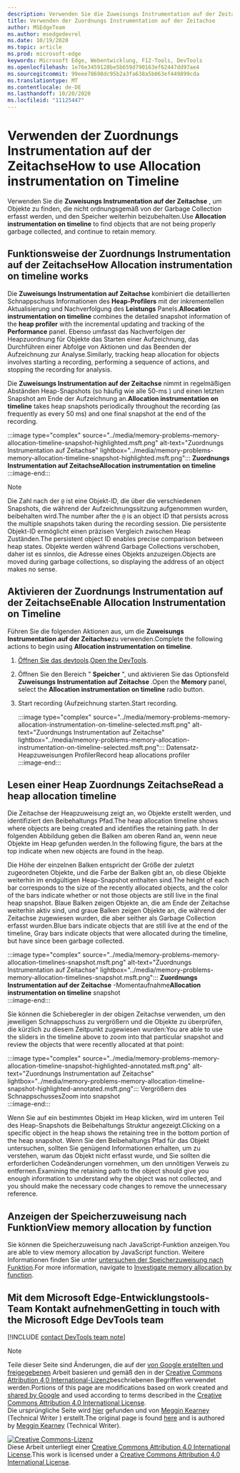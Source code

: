 ```yaml
---
description: Verwenden Sie die Zuweisungs Instrumentation auf der Zeitachse, um Objekte zu finden, die nicht ordnungsgemäß von der Garbage Collection erfasst werden, und den Speicher weiterhin beizubehalten.
title: Verwenden der Zuordnungs Instrumentation auf der Zeitachse
author: MSEdgeTeam
ms.author: msedgedevrel
ms.date: 10/19/2020
ms.topic: article
ms.prod: microsoft-edge
keywords: Microsoft Edge, Webentwicklung, F12-Tools, DevTools
ms.openlocfilehash: 1e76e3459128be5b659d790163ef62447dd97ae4
ms.sourcegitcommit: 99eee78698dc95b2a3fa638a5b063ef449899cda
ms.translationtype: MT
ms.contentlocale: de-DE
ms.lasthandoff: 10/20/2020
ms.locfileid: "11125447"
---
```

<!-- Copyright Meggin Kearney 

   Licensed under the Apache License, Version 2.0 (the "License");
   you may not use this file except in compliance with the License.
   You may obtain a copy of the License at

       https://www.apache.org/licenses/LICENSE-2.0

   Unless required by applicable law or agreed to in writing, software
   distributed under the License is distributed on an "AS IS" BASIS,
   WITHOUT WARRANTIES OR CONDITIONS OF ANY KIND, either express or implied.
   See the License for the specific language governing permissions and
   limitations under the License. -->

# <span data-ttu-id="dbb5d-104">Verwenden der Zuordnungs Instrumentation auf der Zeitachse</span><span class="sxs-lookup"><span data-stu-id="dbb5d-104">How to use Allocation instrumentation on Timeline</span></span>  

<span data-ttu-id="dbb5d-105">Verwenden Sie die **Zuweisungs Instrumentation auf der Zeitachse** , um Objekte zu finden, die nicht ordnungsgemäß von der Garbage Collection erfasst werden, und den Speicher weiterhin beizubehalten.</span><span class="sxs-lookup"><span data-stu-id="dbb5d-105">Use **Allocation instrumentation on timeline** to find objects that are not being properly garbage collected, and continue to retain memory.</span></span>  

## <span data-ttu-id="dbb5d-106">Funktionsweise der Zuordnungs Instrumentation auf der Zeitachse</span><span class="sxs-lookup"><span data-stu-id="dbb5d-106">How Allocation instrumentation on timeline works</span></span>  

<span data-ttu-id="dbb5d-107">Die **Zuweisungs Instrumentation auf Zeitachse** kombiniert die detaillierten Schnappschuss Informationen des **Heap-Profilers** mit der inkrementellen Aktualisierung und Nachverfolgung des **Leistungs** Panels.</span><span class="sxs-lookup"><span data-stu-id="dbb5d-107">**Allocation instrumentation on timeline** combines the detailed snapshot information of the **heap profiler** with the incremental updating and tracking of the **Performance** panel.</span></span>  <span data-ttu-id="dbb5d-108">Ebenso umfasst das Nachverfolgen der Heapzuordnung für Objekte das Starten einer Aufzeichnung, das Durchführen einer Abfolge von Aktionen und das Beenden der Aufzeichnung zur Analyse.</span><span class="sxs-lookup"><span data-stu-id="dbb5d-108">Similarly, tracking heap allocation for objects involves starting a recording, performing a sequence of actions, and stopping the recording for analysis.</span></span>  

<!--todo: add profile memory problems (heap profiler) section when available  -->  
<!--todo: add profile evaluate performance (Performance panel) section when available  -->  

<span data-ttu-id="dbb5d-109">Die **Zuweisungs Instrumentation auf der Zeitachse** nimmt in regelmäßigen Abständen Heap-Snapshots (so häufig wie alle 50-ms \) und einen letzten Snapshot am Ende der Aufzeichnung an.</span><span class="sxs-lookup"><span data-stu-id="dbb5d-109">**Allocation instrumentation on timeline** takes heap snapshots periodically throughout the recording \(as frequently as every 50 ms\) and one final snapshot at the end of the recording.</span></span>  

:::image type="complex" source="../media/memory-problems-memory-allocation-timeline-snapshot-highlighted.msft.png" alt-text="Zuordnungs Instrumentation auf Zeitachse" lightbox="../media/memory-problems-memory-allocation-timeline-snapshot-highlighted.msft.png":::
   **<span data-ttu-id="dbb5d-111">Zuordnungs Instrumentation auf Zeitachse</span><span class="sxs-lookup"><span data-stu-id="dbb5d-111">Allocation instrumentation on timeline</span></span>**  
:::image-end:::  

> [!NOTE]
> <span data-ttu-id="dbb5d-112">Die Zahl nach der `@` ist eine Objekt-ID, die über die verschiedenen Snapshots, die während der Aufzeichnungssitzung aufgenommen wurden, beibehalten wird.</span><span class="sxs-lookup"><span data-stu-id="dbb5d-112">The number after the `@` is an object ID that persists across the multiple snapshots taken during the recording session.</span></span>  <span data-ttu-id="dbb5d-113">Die persistente Objekt-ID ermöglicht einen präzisen Vergleich zwischen Heap Zuständen.</span><span class="sxs-lookup"><span data-stu-id="dbb5d-113">The persistent object ID enables precise comparison between heap states.</span></span>  <span data-ttu-id="dbb5d-114">Objekte werden während Garbage Collections verschoben, daher ist es sinnlos, die Adresse eines Objekts anzuzeigen.</span><span class="sxs-lookup"><span data-stu-id="dbb5d-114">Objects are moved during garbage collections, so displaying the address of an object makes no sense.</span></span>  

## <span data-ttu-id="dbb5d-115">Aktivieren der Zuordnungs Instrumentation auf der Zeitachse</span><span class="sxs-lookup"><span data-stu-id="dbb5d-115">Enable Allocation Instrumentation on Timeline</span></span>  

<span data-ttu-id="dbb5d-116">Führen Sie die folgenden Aktionen aus, um die **Zuweisungs Instrumentation auf der Zeitachse**zu verwenden.</span><span class="sxs-lookup"><span data-stu-id="dbb5d-116">Complete the following actions to begin using **Allocation instrumentation on timeline**.</span></span>  

1.  <span data-ttu-id="dbb5d-117">[Öffnen Sie das devtools][DevtoolsOpenIndex].</span><span class="sxs-lookup"><span data-stu-id="dbb5d-117">[Open the DevTools][DevtoolsOpenIndex].</span></span>  
1.  <span data-ttu-id="dbb5d-118">Öffnen Sie den Bereich " **Speicher** ", und aktivieren Sie das Optionsfeld **Zuweisungs Instrumentation auf Zeitachse** .</span><span class="sxs-lookup"><span data-stu-id="dbb5d-118">Open the **Memory** panel, select the **Allocation instrumentation on timeline** radio button.</span></span>  
1.  <span data-ttu-id="dbb5d-119">Start recording (Aufzeichnung starten.</span><span class="sxs-lookup"><span data-stu-id="dbb5d-119">Start recording.</span></span>  
    
    :::image type="complex" source="../media/memory-problems-memory-allocation-instrumentation-on-timeline-selected.msft.png" alt-text="Zuordnungs Instrumentation auf Zeitachse" lightbox="../media/memory-problems-memory-allocation-instrumentation-on-timeline-selected.msft.png":::
       <span data-ttu-id="dbb5d-121">Datensatz-Heapzuweisungen Profiler</span><span class="sxs-lookup"><span data-stu-id="dbb5d-121">Record heap allocations profiler</span></span>  
    :::image-end:::  
    
## <span data-ttu-id="dbb5d-122">Lesen einer Heap Zuordnungs Zeitachse</span><span class="sxs-lookup"><span data-stu-id="dbb5d-122">Read a heap allocation timeline</span></span>  

<span data-ttu-id="dbb5d-123">Die Zeitachse der Heapzuweisung zeigt an, wo Objekte erstellt werden, und identifiziert den Beibehaltungs Pfad.</span><span class="sxs-lookup"><span data-stu-id="dbb5d-123">The heap allocation timeline shows where objects are being created and identifies the retaining path.</span></span>  <span data-ttu-id="dbb5d-124">In der folgenden Abbildung geben die Balken am oberen Rand an, wenn neue Objekte im Heap gefunden werden.</span><span class="sxs-lookup"><span data-stu-id="dbb5d-124">In the following figure, the bars at the top indicate when new objects are found in the heap.</span></span>  

<span data-ttu-id="dbb5d-125">Die Höhe der einzelnen Balken entspricht der Größe der zuletzt zugeordneten Objekte, und die Farbe der Balken gibt an, ob diese Objekte weiterhin im endgültigen Heap-Snapshot enthalten sind.</span><span class="sxs-lookup"><span data-stu-id="dbb5d-125">The height of each bar corresponds to the size of the recently allocated objects, and the color of the bars indicate whether or not those objects are still live in the final heap snapshot.</span></span>  <span data-ttu-id="dbb5d-126">Blaue Balken zeigen Objekte an, die am Ende der Zeitachse weiterhin aktiv sind, und graue Balken zeigen Objekte an, die während der Zeitachse zugewiesen wurden, die aber seither als Garbage Collection erfasst wurden.</span><span class="sxs-lookup"><span data-stu-id="dbb5d-126">Blue bars indicate objects that are still live at the end of the timeline, Gray bars indicate objects that were allocated during the timeline, but have since been garbage collected.</span></span>  

:::image type="complex" source="../media/memory-problems-memory-allocation-timelines-snapshot.msft.png" alt-text="Zuordnungs Instrumentation auf Zeitachse" lightbox="../media/memory-problems-memory-allocation-timelines-snapshot.msft.png":::
   <span data-ttu-id="dbb5d-128">**Zuordnungs Instrumentation auf der Zeitachse** -Momentaufnahme</span><span class="sxs-lookup"><span data-stu-id="dbb5d-128">**Allocation instrumentation on timeline** snapshot</span></span>  
:::image-end:::  

<!--In the following figure, an action was performed 3 times.  The sample program caches five objects, so the last five blue bars are expected.  But the left-most blue bar indicates a potential problem.  -->  
<!--todo: redo figure 4 with multiple click actions  -->  

<span data-ttu-id="dbb5d-129">Sie können die Schieberegler in der obigen Zeitachse verwenden, um den jeweiligen Schnappschuss zu vergrößern und die Objekte zu überprüfen, die kürzlich zu diesem Zeitpunkt zugewiesen wurden:</span><span class="sxs-lookup"><span data-stu-id="dbb5d-129">You are able to use the sliders in the timeline above to zoom into that particular snapshot and review the objects that were recently allocated at that point:</span></span>  

:::image type="complex" source="../media/memory-problems-memory-allocation-timeline-snapshot-highlighted-annotated.msft.png" alt-text="Zuordnungs Instrumentation auf Zeitachse" lightbox="../media/memory-problems-memory-allocation-timeline-snapshot-highlighted-annotated.msft.png":::
   <span data-ttu-id="dbb5d-131">Vergrößern des Schnappschusses</span><span class="sxs-lookup"><span data-stu-id="dbb5d-131">Zoom into snapshot</span></span>  
:::image-end:::  

<span data-ttu-id="dbb5d-132">Wenn Sie auf ein bestimmtes Objekt im Heap klicken, wird im unteren Teil des Heap-Snapshots die Beibehaltungs Struktur angezeigt.</span><span class="sxs-lookup"><span data-stu-id="dbb5d-132">Clicking on a specific object in the heap shows the retaining tree in the bottom portion of the heap snapshot.</span></span>  <span data-ttu-id="dbb5d-133">Wenn Sie den Beibehaltungs Pfad für das Objekt untersuchen, sollten Sie genügend Informationen erhalten, um zu verstehen, warum das Objekt nicht erfasst wurde, und Sie sollten die erforderlichen Codeänderungen vornehmen, um den unnötigen Verweis zu entfernen.</span><span class="sxs-lookup"><span data-stu-id="dbb5d-133">Examining the retaining path to the object should give you enough information to understand why the object was not collected, and you should make the necessary code changes to remove the unnecessary reference.</span></span>  

## <span data-ttu-id="dbb5d-134">Anzeigen der Speicherzuweisung nach Funktion</span><span class="sxs-lookup"><span data-stu-id="dbb5d-134">View memory allocation by function</span></span>  

<span data-ttu-id="dbb5d-135">Sie können die Speicherzuweisung nach JavaScript-Funktion anzeigen.</span><span class="sxs-lookup"><span data-stu-id="dbb5d-135">You are able to view memory allocation by JavaScript function.</span></span>  <span data-ttu-id="dbb5d-136">Weitere Informationen finden Sie unter [untersuchen der Speicherzuweisung nach Funktion][DevtoolsMemoryProblemsIndexInvestigateMemoryAllocationFunction].</span><span class="sxs-lookup"><span data-stu-id="dbb5d-136">For more information, navigate to [Investigate memory allocation by function][DevtoolsMemoryProblemsIndexInvestigateMemoryAllocationFunction].</span></span>  

## <span data-ttu-id="dbb5d-137">Mit dem Microsoft Edge-Entwicklungstools-Team Kontakt aufnehmen</span><span class="sxs-lookup"><span data-stu-id="dbb5d-137">Getting in touch with the Microsoft Edge DevTools team</span></span>  

[!INCLUDE [contact DevTools team note](../includes/contact-devtools-team-note.md)]  

<!-- links -->  

[DevToolsOpenIndex]: ../open.md "Öffnen Sie Microsoft Edge (Chrom) devtools | Microsoft docs"
[DevtoolsMemoryProblemsIndexInvestigateMemoryAllocationFunction]: ./index.md#investigate-memory-allocation-by-function "Untersuchen der Speicherzuweisung nach Funktion – beheben von Speicherproblemen | Microsoft docs"  

<!--[HeapProfiler]: ./heap-snapshots.md "How to Record Heap Snapshots"  -->  
<!--[PerformancePanel]: ../profile/evaluate-performance/timeline-tool ""  -->  

[MicrosoftEdgeChannel]: https://www.microsoftedgeinsider.com/download "Herunterladen eines Microsoft Edge-Kanals"  

> [!NOTE]
> <span data-ttu-id="dbb5d-141">Teile dieser Seite sind Änderungen, die auf der [von Google erstellten und freigegebenen][GoogleSitePolicies] Arbeit basieren und gemäß den in der [Creative Commons Attribution 4,0 International-Lizenz][CCA4IL]beschriebenen Begriffen verwendet werden.</span><span class="sxs-lookup"><span data-stu-id="dbb5d-141">Portions of this page are modifications based on work created and [shared by Google][GoogleSitePolicies] and used according to terms described in the [Creative Commons Attribution 4.0 International License][CCA4IL].</span></span>  
> <span data-ttu-id="dbb5d-142">Die ursprüngliche Seite wird [hier](https://developers.google.com/web/tools/chrome-devtools/memory-problems/allocation-profiler) gefunden und von [Meggin Kearney][MegginKearney] (Technical Writer \) erstellt.</span><span class="sxs-lookup"><span data-stu-id="dbb5d-142">The original page is found [here](https://developers.google.com/web/tools/chrome-devtools/memory-problems/allocation-profiler) and is authored by [Meggin Kearney][MegginKearney] \(Technical Writer\).</span></span>  

[![Creative Commons-Lizenz][CCby4Image]][CCA4IL]  
<span data-ttu-id="dbb5d-144">Diese Arbeit unterliegt einer [Creative Commons Attribution 4.0 International License][CCA4IL].</span><span class="sxs-lookup"><span data-stu-id="dbb5d-144">This work is licensed under a [Creative Commons Attribution 4.0 International License][CCA4IL].</span></span>  

[CCA4IL]: https://creativecommons.org/licenses/by/4.0  
[CCby4Image]: https://i.creativecommons.org/l/by/4.0/88x31.png  
[GoogleSitePolicies]: https://developers.google.com/terms/site-policies  
[KayceBasques]: https://developers.google.com/web/resources/contributors/kaycebasques  
[MegginKearney]: https://developers.google.com/web/resources/contributors/megginkearney  
